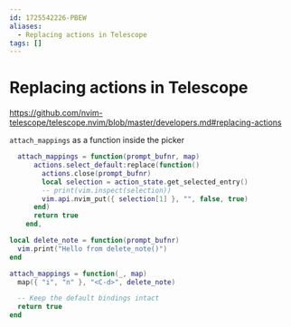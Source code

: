 ```yaml
---
id: 1725542226-PBEW
aliases:
  - Replacing actions in Telescope
tags: []
---
```


# Replacing actions in Telescope

https://github.com/nvim-telescope/telescope.nvim/blob/master/developers.md#replacing-actions

`attach_mappings` as a function inside the picker

```lua
  attach_mappings = function(prompt_bufnr, map)
      actions.select_default:replace(function()
        actions.close(prompt_bufnr)
        local selection = action_state.get_selected_entry()
        -- print(vim.inspect(selection))
        vim.api.nvim_put({ selection[1] }, "", false, true)
      end)
      return true
    end,
```

```lua
local delete_note = function(prompt_bufnr)
  vim.print("Hello from delete_note()")
end

attach_mappings = function(_, map)
  map({ "i", "n" }, "<C-d>", delete_note)

  -- Keep the default bindings intact
  return true
end
```

